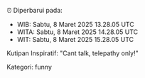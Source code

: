 ⏰ Diperbarui pada:
- WIB: Sabtu, 8 Maret 2025 13.28.05 UTC
- WITA: Sabtu, 8 Maret 2025 14.28.05 UTC
- WIT: Sabtu, 8 Maret 2025 15.28.05 UTC

Kutipan Inspiratif:
"Cant talk, telepathy only!"


Kategori: funny

